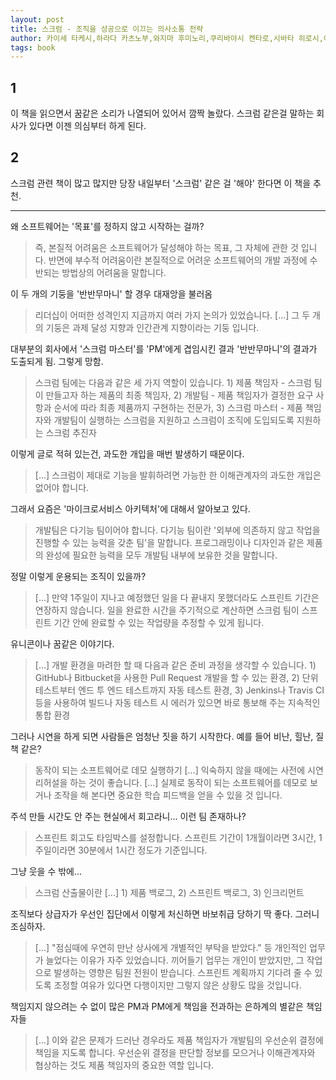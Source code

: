 ```yaml
---
layout: post
title: 스크럼 - 조직을 성공으로 이끄는 의사소통 전략
author: 카이세 타케시,하라다 카츠노부,와지마 후미노리,쿠리바야시 켄타로,시바타 히로시,이에나가 에이지,최지현(역)
tags: book
---
```


## 1
이 책을 읽으면서 꿈같은 소리가 나열되어 있어서 깜짝 놀랐다. 스크럼 같은걸 말하는 회사가 있다면 이젠 의심부터 하게 된다.

## 2
스크럼 관련 책이 많고 많지만 당장 내일부터 '스크럼' 같은 걸 '해야' 한다면 이 책을 추천.

----

왜 소프트웨어는 '목표'를 정하지 않고 시작하는 걸까?
> 즉, 본질적 어려움은 소프트웨어가 달성해야 하는 목표, 그 자체에 관한 것 입니다. 반면에 부수적 어려움이란 본질적으로 어려운 소프트웨어의 개발 과정에 수반되는 방법상의 어려움을 말합니다.

이 두 개의 기둥을 '반반무마니' 할 경우 대재앙을 불러옴
> 리더십이 어떠한 성격인지 지금까지 여러 가지 논의가 있었습니다. [...] 그 두 개의 기둥은 과제 달성 지향과 인간관계 지향이라는 기둥 입니다.

대부분의 회사에서 '스크럼 마스터'를 'PM'에게 겹임시킨 결과 '반반무마니'의 결과가 도출되게 됨. 그렇게 망함.
> 스크럼 팀에는 다음과 같은 세 가지 역할이 있습니다. 1) 제품 책임자 - 스크럼 팀이 만들고자 하는 제품의 최종 책임자, 2) 개발팀 - 제품 책임자가 결정한 요구 사항과 순서에 따라 최종 제품까지 구현하는 전문가, 3) 스크럼 마스터 - 제품 책임자와 개발팀이 실행하는 스크럼을 지원하고 스크럼이 조직에 도입되도록 지원하는 스크럼 추진자

이렇게 글로 적혀 있는건, 과도한 개입을 매번 발생하기 때문이다.
> [...] 스크럼이 제대로 기능을 발휘하려면 가능한 한 이해관계자의 과도한 개입은 없어야 합니다.

그래서 요즘은 '마이크로서비스 아키텍처'에 대해서 알아보고 있다.
> 개발팀은 다기능 팀이어야 합니다. 다기능 팀이란 '외부에 의존하지 않고 작업을 진행할 수 있는 능력을 갖춘 팀'을 말합니다. 프로그래밍이나 디자인과 같은 제품의 완성에 필요한 능력을 모두 개발팀 내부에 보유한 것을 말합니다.

정말 이렇게 운용되는 조직이 있을까?
> [...] 만약 1주일이 지나고 예정했던 일을 다 끝내지 못했더라도 스프린트 기간은 연장하지 않습니다. 일을 완료한 시간을 주기적으로 계산하면 스크럼 팀이 스프린트 기간 안에 완료할 수 있는 작업량을 추정할 수 있게 됩니다.

유니콘이나 꿈같은 이야기다.
> [...] 개발 환경을 마려한 할 때 다음과 같은 준비 과정을 생각할 수 있습니다. 1) GitHub나 Bitbucket을 사용한 Pull Request 개발을 할 수 있는 환경, 2) 단위 테스트부터 엔드 투 엔드 테스트까지 자동 테스트 환경, 3) Jenkins나 Travis CI등을 사용하여 빌드나 자동 테스트 시 에러가 있으면 바로 통보해 주는 지속적인 통합 환경

그러나 시연을 하게 되면 사람들은 엄청난 짓을 하기 시작한다. 예를 들어 비난, 힐난, 질책 같은?
> 동작이 되는 소프트웨어로 데모 실행하기 [...] 익숙하지 않을 때에는 사전에 시연 리허설을 하는 것이 좋습니다. [...] 실제로 동작이 되는 소프트웨어를 데모로 보거나 조작을 해 본다면 중요한 학습 피드백을 얻을 수 있을 것 입니다.

주석 만들 시간도 안 주는 현실에서 회고라니... 이런 팀 존재하나?
> 스프린트 회고도 타임박스를 설정합니다. 스프린트 기간이 1개월이라면 3시간, 1주일이라면 30분에서 1시간 정도가 기준입니다.

그냥 웃을 수 밖에...
> 스크럼 산출물이란 [...] 1) 제품 백로그, 2) 스프린트 백로그, 3) 인크리먼트

조직보다 상급자가 우선인 집단에서 이렇게 처신하면 바보취급 당하기 딱 좋다. 그러니 조심하자.
> [...] "점심때에 우연히 만난 상사에게 개별적인 부탁을 받았다." 등 개인적인 업무가 늘었다는 이유가 자주 있었습니다. 끼어들기 업무는 개인이 받았지만, 그 작업으로 발생하는 영향은 팀원 전원이 받습니다. 스프린트 계획까지 기다려 줄 수 있도록 조정할 여유가 있다면 다행이지만 그렇지 않은 상황도 많을 것입니다.

책임지지 않으려는 수 없이 많은 PM과 PM에게 책임을 전과하는 은하계의 별같은 책임자들
> [...] 이와 같은 문제가 드러난 경우라도 제품 책임자가 개발팀의 우선순위 결정에 책임을 지도록 합니다. 우선순위 결정을 판단할 정보를 모으거나 이해관계자와 협상하는 것도 제품 책임자의 중요한 역할 입니다.

